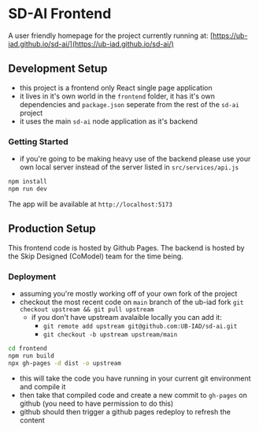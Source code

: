 # SD-AI Frontend
A user friendly homepage for the project currently running at: [https://ub-iad.github.io/sd-ai/](https://ub-iad.github.io/sd-ai/)

## Development Setup
- this project is a frontend only React single page application 
- it lives in it's own world in the `frontend` folder, it has it's own dependencies and `package.json` seperate from the rest of the `sd-ai` project
- it uses the main `sd-ai` node application as it's backend

### Getting Started
- if you're going to be making heavy use of the backend please use your own local server instead of the server listed in `src/services/api.js`
```bash
npm install
npm run dev
```

The app will be available at `http://localhost:5173`

## Production Setup 
This frontend code is hosted by Github Pages. The backend is hosted by the Skip Designed (CoModel) team for the time being.

### Deployment
- assuming you're mostly working off of your own fork of the project
- checkout the most recent code on `main` branch of the ub-iad fork ` git checkout upstream && git pull upstream `
  - if you don't have upstream avalaible locally you can add it:
    - `git remote add upstream git@github.com:UB-IAD/sd-ai.git `
    - ` git checkout -b upstream upstream/main `
```bash
cd frontend
npm run build
npx gh-pages -d dist -o upstream
```
- this will take the code you have running in your current git environment and compile it
- then take that compiled code and create a new commit to `gh-pages` on github (you need to have permission to do this)
- github should then trigger a github pages redeploy to refresh the content
